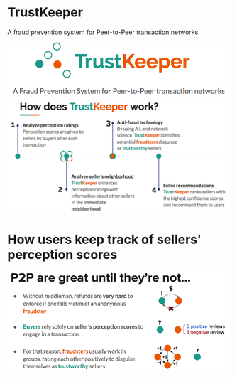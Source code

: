 # TrustKeeper
A fraud prevention system for Peer-to-Peer transaction networks

![Logo](img/TK_logo.png)
![How](img/TK_how.png)

# How users keep track of sellers' perception scores

![Score](img/TK_rating.png)
